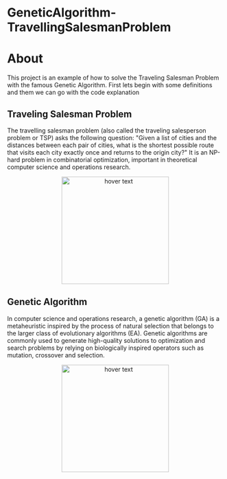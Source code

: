 # GeneticAlgorithm-TravellingSalesmanProblem 

# About

This project is an example of how to solve the Traveling Salesman Problem with the famous Genetic Algorithm.
First lets begin with some definitions and them we can go with the code explanation


## Traveling Salesman Problem

The travelling salesman problem (also called the traveling salesperson problem or TSP) asks the following question: "Given a list of cities and the distances between each pair of cities, what is the shortest possible route that visits each city exactly once and returns to the origin city?" It is an NP-hard problem in combinatorial optimization, important in theoretical computer science and operations research.
<p align="center">
  <img src="https://upload.wikimedia.org/wikipedia/commons/thumb/1/11/GLPK_solution_of_a_travelling_salesman_problem.svg/1200px-GLPK_solution_of_a_travelling_salesman_problem.svg.png" width="250" title="hover text">
</p>

## Genetic Algorithm

In computer science and operations research, a genetic algorithm (GA) is a metaheuristic inspired by the process of natural selection that belongs to the larger class of evolutionary algorithms (EA). Genetic algorithms are commonly used to generate high-quality solutions to optimization and search problems by relying on biologically inspired operators such as mutation, crossover and selection.

<p align="center">
  <img src="
https://upload.wikimedia.org/wikipedia/commons/thumb/e/e4/DNA_Overview2.png/130px-DNA_Overview2.png" width="250" title="hover text">
</p>

